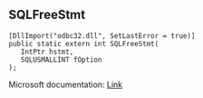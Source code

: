 ## SQLFreeStmt

```
[DllImport("odbc32.dll", SetLastError = true)]
public static extern int SQLFreeStmt(
   IntPtr hstmt,
   SQLUSMALLINT fOption
);
```

Microsoft documentation: [Link](https://docs.microsoft.com/en-us/sql/odbc/reference/syntax/sqlfreestmt-function)
